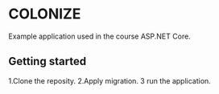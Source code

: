 # COLONIZE

Example application used in the course ASP.NET Core.

## Getting started

1.Clone the reposity.
2.Apply migration.
3 run the application.




